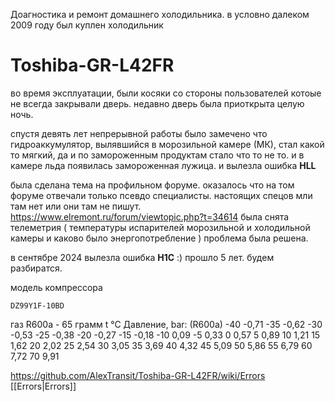 Доагностика и ремонт домашнего холодильника.
в условно далеком 2009 году был куплен холодильник
# Toshiba-GR-L42FR
во время эксплуатации, были косяки со стороны пользователей котоые не всегда закрывали дверь. недавно дверь была приоткрыта целую ночь.

спустя девять лет непрерывной работы было замечено что гидроаккумулятор, вылявшийся в морозильной камере (МК), стал какой то мягкий, да и по замороженным продуктам стало что то не то. и в камере льда появилась замороженная лужица.
и вылезла ошибка 
**HLL**

была сделана тема на профильном форуме. оказалось что на том форуме отвечали только псевдо специалисты. настоящих спецов мли там нет или они там не пишут.
https://www.elremont.ru/forum/viewtopic.php?t=34614
была снята телеметрия ( температуры испарителей морозильной и холодильной камеры и каково было энергопотребление )
проблема была решена.

в сентябре 2024 вылезла ошибка **H1C** :) прошло 5 лет. будем разбиратся. 

модель компрессора
```
DZ99Y1F-10BD
```
газ R600a - 65 грамм
t °C  	Давление, bar: (R600a)
-40		-0,71
-35		-0,62
-30		-0,53
-25		-0,38
-20		-0,27
-15		-0,18
-10		0,09
-5		0,33
0		0,57
5		0,89
10		1,21
15		1,62
20		2,02
25		2,54
30		3,05
35		3,69
40		4,32
45		5,09
50		5,86
55		6,79
60		7,72
70		9,91


https://github.com/AlexTransit/Toshiba-GR-L42FR/wiki/Errors
[[Errors|Errors]]

